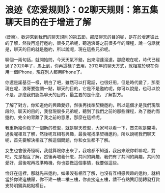 # 浪迹《恋爱规则》：02聊天规则：第五集聊天目的在于增进了解

(音樂)，歡迎來到我們的聊天規則的第五節，那麼聊天的目的呢，是在於增進彼此的了解，然後再進行邀約，很多兄弟呢，聽過浪哥之前很多年的課程，說一句話就是，聊天的目的就是邀約，所以說呢，現在這些兄弟呢。

聊個一兩句話，就開始問，今天天氣不錯，出來溜達溜達，那麼現在呢，時代已經過了2020年了，馬上到，你再這樣子去用，2012年的聊天方式，就相當於現在你用一個iPhone，現在別人都用iPhone了。

你還是諾基亞一樣，明白了吧，雖然可以打電話，也很好用，但是時代變了，那麼現在呢，浪哥要強調一點，聊天的目的，它是不是邀約呢，你可以說是，也可以說不是，那麼我們認為聊天的目的，最主要的是什麼，了解對方。

了解了對方，你知道他的興趣愛好，然後再找準契機邀約，所以這個才是我們現階段的，聊天的目的，我發現很多兄弟呢，聽到了我們之前的那些課程，為了邀約而邀約，完全的背離了我之前的意思，那麼在這裡呢。

我重新給你做了一個新的模型，就是聊天模型，大家可以看一下，首先呢是開場，過後呢相互了解，然後呢互相有興趣，最後呢找準契機邀約，所以說呢我們聊天呢，首先要解決相互了解這個問題，你和女生都不了解。

女生也會很奇怪啊，我就算跟你出來了，我啥都不知道，我出來跟你幹嘛呢，對吧，先是相互了解，然後再培養什麼，共同的興趣，我們有了共同的興趣，共同的愛好，最後呢再找準時機，你也要做這個事情，我要做這些。

恰好在這裡，那就先來邀約，如果沒有相互了解，也沒有互相感興趣的邀約，就相當於你建造樓房，你不建一樓二樓三樓，你直接造五樓，請不吝點贊訂閱轉發打賞支持明鏡與點點欄目。

